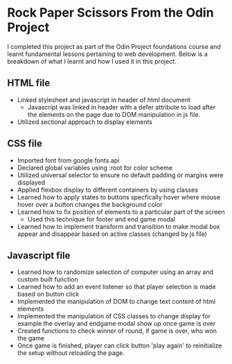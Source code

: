 # Rock Paper Scissors From the Odin Project
I completed this project as part of the Odin Project foundations course and learnt fundamental lessons pertaining to web development. Below is a breakdown of what I learnt and how I used it in this project.
## HTML file
- Linked stylesheet and javascript in header of html document
  - Javascript was linked in header with a defer attribute to load after the elements on the page due to DOM manipulation in js file.
- Utilized sectional approach to display elements

## CSS file
- Imported font from google fonts api
- Declared global variables using :root for color scheme
- Utilized universal selector to ensure no default padding or margins were displayed
- Applied flexbox display to different containers by using classes 
- Learned how to apply states to buttons specfically hover where mouse hover over a button changes the background color
- Learned how to fix position of elements to a particular part of the screen
  - Used this technique for footer and end game modal
- Learned how to implement transform and transition to make modal box appear and disappear based on active classes (changed by js file)

## Javascript file
- Learned how to randomize selection of computer using an array and custom built function
- Learned how to add an event listener so that player selection is made based on button click
- Implemented the manipulation of DOM to change text content of html elements
- Implemented the manipulation of CSS classes to change display for example the overlay and endgame modal show up once game is over
- Created functions to check winner of round, if game is over, who won the game
- Once game is finished, player can click button 'play again' to reinitialize the setup without reloading the page.
